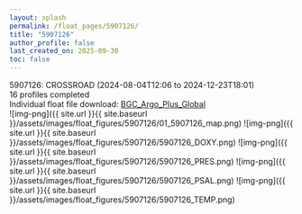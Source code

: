 ```yaml
---
layout: splash
permalink: /float_pages/5907126/
title: "5907126"
author_profile: false
last_created_on: 2025-09-30
toc: false
---
```

 
5907126: CROSSROAD (2024-08-04T12:06 to 2024-12-23T18:01)\
16 profiles completed\
Individual float file download: [BGC_Argo_Plus_Global](https://ftp.soest.hawaii.edu/bgc_argo_plus/Individual_Floats/outliers_removed/5907126_Sprof_processed.nc)\
![img-png]({{ site.url }}{{ site.baseurl }}/assets/images/float_figures/5907126/01_5907126_map.png)
![img-png]({{ site.url }}{{ site.baseurl }}/assets/images/float_figures/5907126/5907126_DOXY.png)
![img-png]({{ site.url }}{{ site.baseurl }}/assets/images/float_figures/5907126/5907126_PRES.png)
![img-png]({{ site.url }}{{ site.baseurl }}/assets/images/float_figures/5907126/5907126_PSAL.png)
![img-png]({{ site.url }}{{ site.baseurl }}/assets/images/float_figures/5907126/5907126_TEMP.png)

